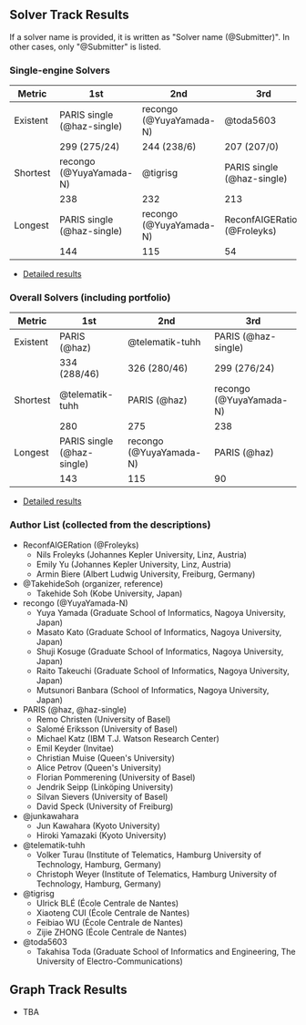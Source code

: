
## Solver Track Results

If a solver name is provided, it is written as "Solver name (@Submitter)". 
In other cases, only "@Submitter" is listed.

### Single-engine Solvers

| Metric   | 1st                        | 2nd                     | 3rd                          |
|----------|----------------------------|-------------------------|------------------------------|
| Existent | PARIS single (@haz-single) | recongo (@YuyaYamada-N) | @toda5603                    |
|          | 299 (275/24)               | 244 (238/6)             | 207 (207/0)                  |
| Shortest | recongo (@YuyaYamada-N)    | @tigrisg                | PARIS single (@haz-single)   |
|          | 238                        | 232                     | 213                          |
| Longest  | PARIS single (@haz-single) | recongo (@YuyaYamada-N) | ReconfAIGERation (@Froleyks) |
|          | 144                        | 115                     | 54                           |

- [Detailed results](solver-single/index.md)

### Overall Solvers (including portfolio)

| Metric   | 1st                        | 2nd                     | 3rd                     |
|----------|----------------------------|-------------------------|-------------------------|
| Existent | PARIS (@haz)               | @telematik-tuhh         | PARIS (@haz-single)     |
|          | 334 (288/46)               | 326 (280/46)            | 299 (276/24)            |
| Shortest | @telematik-tuhh            | PARIS (@haz)            | recongo (@YuyaYamada-N) |
|          | 280                        | 275                     | 238                     |
| Longest  | PARIS single (@haz-single) | recongo (@YuyaYamada-N) | PARIS (@haz)            |
|          | 143                        | 115                     | 90                      |

- [Detailed results](solver-overall/index.md)

### Author List (collected from the descriptions)

- ReconfAIGERation (@Froleyks)
  - Nils Froleyks (Johannes Kepler University, Linz, Austria)
  - Emily Yu (Johannes Kepler University, Linz, Austria)
  - Armin Biere (Albert Ludwig University, Freiburg, Germany)
- @TakehideSoh (organizer, reference)
  - Takehide Soh (Kobe University, Japan)
- recongo (@YuyaYamada-N)
  - Yuya Yamada (Graduate School of Informatics, Nagoya University, Japan)
  - Masato Kato (Graduate School of Informatics, Nagoya University, Japan)
  - Shuji Kosuge (Graduate School of Informatics, Nagoya University, Japan)
  - Raito Takeuchi (Graduate School of Informatics, Nagoya University, Japan)
  - Mutsunori Banbara (School of Informatics, Nagoya University, Japan)
- PARIS (@haz, @haz-single)
  - Remo Christen (University of Basel)
  - Salomé Eriksson (University of Basel)
  - Michael Katz (IBM T.J. Watson Research Center)
  - Emil Keyder (Invitae)
  - Christian Muise (Queen's University)
  - Alice Petrov (Queen's University)
  - Florian Pommerening (University of Basel)
  - Jendrik Seipp (Linköping University)
  - Silvan Sievers (University of Basel)
  - David Speck (University of Freiburg)
- @junkawahara
  - Jun Kawahara (Kyoto University)
  - Hiroki Yamazaki (Kyoto University)
- @telematik-tuhh
  - Volker Turau (Institute of Telematics, Hamburg University of Technology, Hamburg, Germany)
  - Christoph Weyer (Institute of Telematics, Hamburg University of Technology, Hamburg, Germany)
- @tigrisg
  - Ulrick BLÉ (École Centrale de Nantes)
  - Xiaoteng CUI (École Centrale de Nantes)
  - Feibiao WU (École Centrale de Nantes)
  - Zijie ZHONG (École Centrale de Nantes)
- @toda5603
  - Takahisa Toda (Graduate School of Informatics and Engineering, The University
of Electro-Communications)

## Graph Track Results

- TBA
